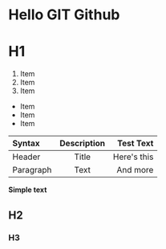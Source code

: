 # Hello GIT Github

# H1 

1. Item
2. Item
3. Item


* Item
* Item
* Item

| Syntax      | Description | Test Text     |
| :---        |    :----:   |          ---: |
| Header      | Title       | Here's this   |
| Paragraph   | Text        | And more      |

__Simple text__

## H2
### H3
